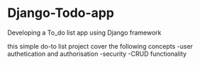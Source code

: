 # Django-Todo-app
Developing a To_do list app using Django framework


this simple do-to list project cover the following concepts
-user authetication and authorisation
-security
-CRUD functionality
